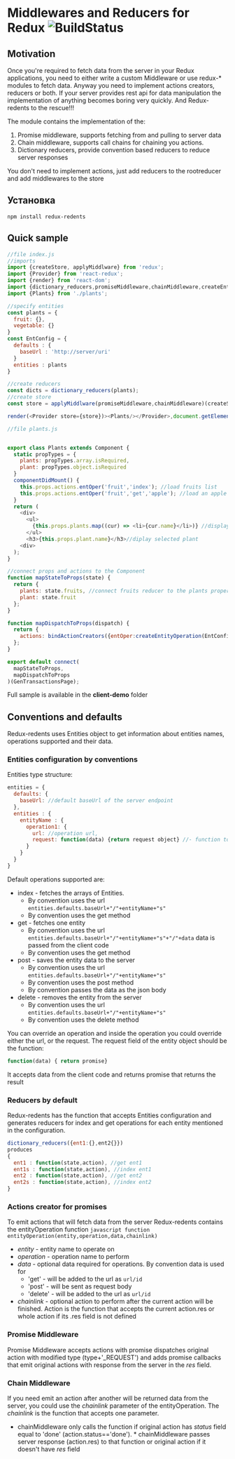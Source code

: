 # Middlewares and Reducers for Redux ![BuildStatus](https://travis-ci.org/kneradovsky/redents.svg?branch=master)

## Motivation
Once you're required to fetch data from the server in your Redux applications, you need to either write a custom Middleware or use redux-* modules to fetch data. Anyway you need to implement actions creators, reducers or both. If your server provides rest api for data manipulation the implementation of anything becomes boring very quickly. And Redux-redents to the rescue!!!

The module contains the implementation of the:
1. Promise middleware, supports fetching from and pulling to server data
2. Chain middleware, supports call chains for chaining you actions.
3. Dictionary reducers, provide convention based reducers to reduce server responses

You don't need to implement actions, just add reducers to the rootreducer and add middlewares to the store

## Установка

```shell
npm install redux-redents
```

## Quick sample
```javascript
//file index.js
//imports
import {createStore, applyMiddlware} from 'redux';
import {Provider} from 'react-redux';
import {render} from 'react-dom';
import {dictionary_reducers,promiseMiddleware,chainMiddleware,createEntityOperation} from 'redux-redents';
import {Plants} from './plants';

//specify entities
const plants = {
  fruit: {},
  vegetable: {}
}
const EntConfig = {
  defaults : {
    baseUrl : 'http://server/uri'
  }
  entities : plants
}

//create reducers
const dicts = dictionary_reducers(plants);
//create store
const store = applyMiddlware(promiseMiddleware,chainMiddleware)(createStore)(dicts);

render(<Provider store={store})><Plants/></Provider>,document.getElemenentById('app'));

//file plants.js


export class Plants extends Component {
  static propTypes = {
    plants: propTypes.array.isRequired,
    plant: propTypes.object.isRequired
  }
  componentDidMount() {
    this.props.actions.entOper('fruit','index'); //load fruits list
    this.props.actions.entOper('fruit','get','apple'); //load an apple
  }
  return (
    <div>
      <ul>
        {this.props.plants.map((cur) => <li>{cur.name}</li>)} //display list of the plants
      </ul>
      <h3>{this.props.plant.name}</h3>//diplay selected plant
    <div>
  );
}

//connect props and actions to the Component
function mapStateToProps(state) {
  return {
    plants: state.fruits, //connect fruits reducer to the plants property
    plant: state.fruit
  };
}

function mapDispatchToProps(dispatch) {
  return {
    actions: bindActionCreators({entOper:createEntityOperation(EntConfig)}, dispatch) //binds actions.entOper to the call of the entityOperation function
  };
}

export default connect(
  mapStateToProps,
  mapDispatchToProps
)(GenTransactionsPage);
```

Full sample is available in the __client-demo__ folder

## Conventions and defaults
Redux-redents uses Entities object to get information about entities names, operations supported and their data.

### Entities configuration by conventions
Entities type structure:
```javascript
entities = {
  defaults: {
    baseUrl: //default baseUrl of the server endpoint
  },
  entities : {
    entityName : {
      operation1: {
        url: //operation url,
        request: function(data) {return request object} //- function to produce request to perform operation1
      }
    }
  }
}
```
Default operations supported are:
* index - fetches the arrays of Entities.
  * By convention uses the url ``` entities.defaults.baseUrl+"/"+entityName+"s" ```
  * By convention uses the get method
* get - fetches one entity
  * By convention uses the url ``` entities.defaults.baseUrl+"/"+entityName+"s"+"/"+data ```
  data is passed from the client code
  * By convention uses the get method
* post - saves the entity data to the server
  * By convention uses the url ``` entities.defaults.baseUrl+"/"+entityName+"s" ```
  * By convention uses the post method
  * By convention passes the data as the json body
* delete - removes the entity from the server
  * By convention uses the url ``` entities.defaults.baseUrl+"/"+entityName+"s" ```
  * By convention uses the delete method

You can override an operation and inside the operation you could override either the url, or the request.
The request field of the entity object should be the function:
```javascript
function(data) { return promise}
```
It accepts data from the client code and returns promise that returns the result

### Reducers by default
Redux-redents has the function that accepts Entities configuration and generates reducers for index and get operations for each entity mentioned in the configuration.

```javascript
dictionary_reducers({ent1:{},ent2{}})
produces
{
  ent1 : function(state,action), //get ent1
  ent1s : function(state,action), //index ent1
  ent2 : function(state,action), //get ent2
  ent2s : function(state,action), //index ent2
}
```

### Actions creator for promises
To emit actions that will fetch data from the server Redux-redents contains the entityOperation function
```javascript function entityOperation(entity,operation,data,chainlink) ```
* _entity_ - entity name to operate on
* _operation_ - operation name to perform
* _data_ - optional data required for operations. By convention data is used for
  *	'get' - will be added to the url  as `url/id`
  *	'post' - will be sent as request body
  *	'delete' - will be added to the url  as `url/id`
* _chainlink_ - optional action to perform after the current action will be finished. Action is the function that accepts the current action.res or whole action if its .res field is not defined

### Promise Middleware
Promise Middleware accepts actions with promise dispatches original action with modified type (type+'_REQUEST') and adds promise callbacks that emit original actions with response from the server in the _res_ field.


### Chain Middleware
If you need emit an action after another will be returned data from the server, you could use the _chainlink_ parameter of the entityOperation. The _chainlink_ is the function that accepts one parameter.
* chainMiddleware only calls the function if original action has _status_ field equal to 'done' (action.status=='done'). * chainMiddleware passes server response (action.res) to that function or original action if it doesn't have _res_ field  
